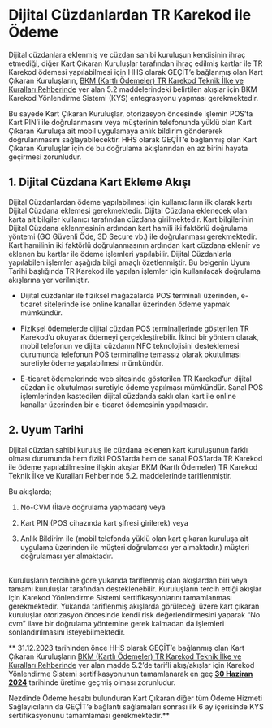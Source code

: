 #  Dijital Cüzdanlardan TR Karekod ile Ödeme

 

Dijital cüzdanlara eklenmiş ve cüzdan sahibi kuruluşun kendisinin ihraç etmediği, diğer Kart Çıkaran Kuruluşlar tarafından ihraç edilmiş kartlar ile TR Karekod ödemesi yapılabilmesi için HHS olarak GEÇİT’e bağlanmış olan Kart Çıkaran Kuruluşların, [BKM (Kartlı Ödemeler) TR Karekod Teknik İlke ve Kuralları Rehberinde](https://www.tcmb.gov.tr/wps/wcm/connect/ec9fb83b-6e4c-479f-ac69-a11ba3f0c558/BKM_TR_Karekod_Rehberi.pdf?MOD=AJPERES&CACHEID=ROOTWORKSPACE-ec9fb83b-6e4c-479f-ac69-a11ba3f0c558-o3gOR1s) yer alan 5.2 maddelerindeki belirtilen akışlar için BKM Karekod Yönlendirme Sistemi (KYS) entegrasyonu yapması gerekmektedir. <br>

 

Bu sayede Kart Çıkaran Kuruluşlar, otorizasyon öncesinde işlemin POS’ta Kart PIN’i ile doğrulanmasını veya müşterinin telefonunda yüklü olan Kart Çıkaran Kuruluşa ait mobil uygulamaya anlık bildirim göndererek doğrulanmasını sağlayabilecektir. HHS olarak GEÇİT’e bağlanmış olan Kart Çıkaran Kuruluşlar için de bu doğrulama akışlarından en az birini hayata geçirmesi zorunludur.

 

## 1.      Dijital Cüzdana Kart Ekleme Akışı

 

Dijital Cüzdanlardan ödeme yapılabilmesi için kullanıcıların ilk olarak kartı Dijital Cüzdana eklemesi gerekmektedir. Dijital Cüzdana eklenecek olan karta ait bilgiler kullanıcı tarafından cüzdana girilmektedir. Kart bilgilerinin Dijital Cüzdana eklenmesinin ardından kart hamili iki faktörlü doğrulama yöntemi (GO Güvenli Öde, 3D Secure  vb.) ile doğrulanması gerekmektedir.  Kart hamilinin iki faktörlü doğrulanmasının ardından kart cüzdana eklenir ve eklenen bu kartlar ile ödeme işlemleri yapılabilir. Dijital Cüzdanlarla yapılabilen işlemler aşağıda bilgi amaçlı özetlenmiştir. Bu belgenin Uyum Tarihi başlığında TR Karekod ile yapılan işlemler için kullanılacak doğrulama akışlarına yer verilmiştir.
 

- Dijital cüzdanlar ile fiziksel mağazalarda POS terminali üzerinden, e-ticaret sitelerinde ise online kanallar üzerinden  ödeme yapmak mümkündür.

- Fiziksel ödemelerde dijital cüzdan POS terminallerinde gösterilen TR Karekod’u okuyarak ödemeyi gerçekleştirebilir. İkinci bir yöntem olarak, mobil telefonun ve dijital cüzdanın NFC teknolojisini desteklemesi durumunda telefonun POS terminaline temassız olarak okutulması suretiyle ödeme yapılabilmesi mümkündür.

- E-ticaret ödemelerinde web sitesinde gösterilen TR Karekod’un dijital cüzdan ile okutulması suretiyle ödeme yapılması mümkündür. Sanal POS işlemlerinden kastedilen dijital cüzdanda saklı olan kart ile online kanallar üzerinden bir e-ticaret ödemesinin yapılmasıdır.

 

## 2. Uyum Tarihi

 

Dijital cüzdan sahibi kuruluş ile cüzdana eklenen kart kuruluşunun farklı olması durumunda hem fiziki POS’larda hem de sanal POS’larda TR Karekod ile ödeme yapılabilmesine ilişkin akışlar BKM (Kartlı Ödemeler) TR Karekod Teknik İlke ve Kuralları Rehberinde 5.2. maddelerinde tariflenmiştir.

 

Bu akışlarda;<br>

 

1) No-CVM (İlave doğrulama yapmadan) veya <br>

2) Kart PIN (POS cihazında kart şifresi girilerek) veya <br>

3) Anlık Bildirim ile (mobil telefonda yüklü olan kart çıkaran kuruluşa ait uygulama üzerinden ile müşteri doğrulaması yer almaktadır.) müşteri doğrulaması yer almaktadır.
 

<br>Kuruluşların tercihine göre yukarıda tariflenmiş olan akışlardan biri veya tamamı kuruluşlar tarafından desteklenebilir. Kuruluşların tercih ettiği akışlar için Karekod Yönlendirme Sistemi sertifikasyonlarını tamamlanması gerekmektedir. Yukarıda tariflenmiş akışlarda görüleceği üzere kart çıkaran kuruluşlar otorizasyon öncesinde kendi risk değerlendirmesini yaparak “No cvm” ilave bir doğrulama yöntemine gerek kalmadan da işlemleri sonlandırılmasını isteyebilmektedir.

 

** 31.12.2023 tarihinden önce HHS olarak GEÇİT’e bağlanmış olan Kart Çıkaran Kuruluşların [BKM (Kartlı Ödemeler) TR Karekod Teknik İlke ve Kuralları Rehberinde](https://www.tcmb.gov.tr/wps/wcm/connect/ec9fb83b-6e4c-479f-ac69-a11ba3f0c558/BKM_TR_Karekod_Rehberi.pdf?MOD=AJPERES&CACHEID=ROOTWORKSPACE-ec9fb83b-6e4c-479f-ac69-a11ba3f0c558-o3gOR1s) yer alan madde 5.2’de tarifli akış/akışlar için Karekod Yönlendirme Sistemi sertifikasyonunun tamamlanarak en geç <ins>**30 Haziran 2024**</ins> tarihinde üretime geçmiş olması zorunludur.

Nezdinde Ödeme hesabı bulunduran Kart Çıkaran diğer tüm Ödeme Hizmeti Sağlayıcıların da GEÇİT’e bağlantı sağlamaları sonrası ilk 6 ay içerisinde KYS sertifikasyonunu tamamlaması gerekmektedir.**
